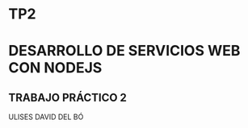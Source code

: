 # TP2

<h1>DESARROLLO DE SERVICIOS WEB CON NODEJS</h1>

<h2>TRABAJO PRÁCTICO 2</h2>

ULISES DAVID DEL BÓ
